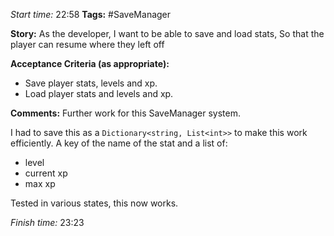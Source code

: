 
*Start time:* 22:58
**Tags:** #SaveManager 

**Story:** 
As the developer, I want to be able to save and load stats,
So that the player can resume where they left off

**Acceptance Criteria (as appropriate):**
- Save player stats, levels and xp.
- Load player stats and levels and xp.

**Comments:** 
Further work for this SaveManager system.

I had to save this as a `Dictionary<string, List<int>>` to make this work efficiently. A key of the name of the stat and a list of:
- level
- current xp
- max xp

Tested in various states, this now works.

*Finish time:* 23:23